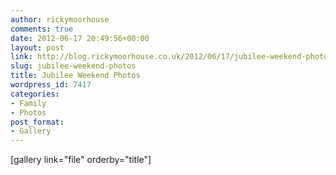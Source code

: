 ```yaml
---
author: rickymoorhouse
comments: true
date: 2012-06-17 20:49:56+00:00
layout: post
link: http://blog.rickymoorhouse.co.uk/2012/06/17/jubilee-weekend-photos/
slug: jubilee-weekend-photos
title: Jubilee Weekend Photos
wordpress_id: 7417
categories:
- Family
- Photos
post_format:
- Gallery
---
```


[gallery link="file" orderby="title"]
